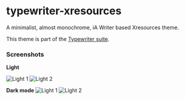# typewriter-xresources

A minimalist, almost monochrome, iA Writer based Xresources theme.

This theme is part of the [Typewriter suite](https://github.com/logico-software/typewriter).

### Screenshots

**Light**

![Light 1](https://raw.githubusercontent.com/logico-software/typewriter-xresources/master/screenshots/light1.png)
![Light 2](https://raw.githubusercontent.com/logico-software/typewriter-xresources/master/screenshots/light2.png)

**Dark mode**
![Light 1](https://raw.githubusercontent.com/logico-software/typewriter-xresources/master/screenshots/dark1.png)
![Light 2](https://raw.githubusercontent.com/logico-software/typewriter-xresources/master/screenshots/dark2.png)

